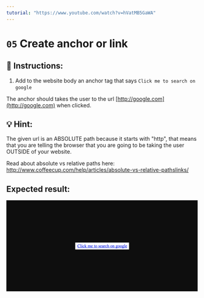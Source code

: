 ```yaml
---
tutorial: "https://www.youtube.com/watch?v=hVatMB5GaWA"
---
```


# `05` Create anchor or link

## 📝 Instructions:

1. Add to the website body an anchor tag that says `Click me to search on google`

The anchor should takes the user to the url [http://google.com](http://google.com) when clicked.

## 💡 Hint:

The given url is an ABSOLUTE path because it starts with "http", that means that you are telling the browser that you are going to be taking the user OUTSIDE of your website.

Read about absolute vs relative paths here: http://www.coffeecup.com/help/articles/absolute-vs-relative-pathslinks/

## Expected result:

![image](../../.learn/assets/05-create-anchors.png)
